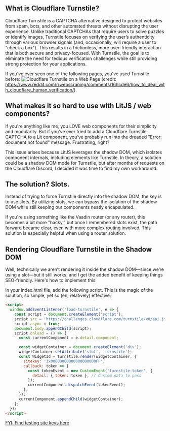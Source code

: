 ## What is Cloudflare Turnstile?

Cloudflare Turnstile is a CAPTCHA alternative designed to protect websites from spam, bots, and other automated threats without disrupting the user experience. Unlike traditional CAPTCHAs that require users to solve puzzles or identify images, Turnstile focuses on verifying the user’s authenticity through various browser signals (and, occasionally, will require a user to "check a box"). This results in a frictionless, more user-friendly interaction that is both secure and privacy-focused. With Turnstile, the goal is to eliminate the need for tedious verification challenges while still providing strong protection for your applications.

If you've ever seen one of the following pages, you've used Turnstile before:
![Cloudflare Turnstile on a Web Page](https://kentonvizdos.com/content/images/2024/10/image.png)
(credit: https://www.reddit.com/r/webscraping/comments/16hcde6/how_to_deal_with_cloudflare_human_verification/).

## What makes it so hard to use with LitJS / web components?
If you're anything like me, you LOVE web components for their simplicity and modularity. But if you’ve ever tried to add a Cloudflare Turnstile CAPTCHA to a Lit component, you’ve probably run into the dreaded "Error: document not found" message. Frustrating, right?

This issue arises because LitJS leverages the shadow DOM, which isolates component internals, including elements like Turnstile. In theory, a solution could be a shadow DOM mode for Turnstile, but after months of requests on the Cloudflare Discord, I decided it was time to find my own workaround.

## The solution? Slots.
Instead of trying to force Turnstile directly into the shadow DOM, the key is to use slots. By utilizing slots, we can bypass the isolation of the shadow DOM while still keeping our components neatly encapsulated.

If you're using something like the Vaadin router (or any router), this becomes a bit more "hacky," but once I remembered slots exist, the path forward became clear, even with more complex routing involved. This solution is especially helpful when using a router solution.

## Rendering Cloudflare Turnstile in the Shadow DOM

Well, technically we aren’t rendering it inside the shadow DOM—since we’re using a slot—but it still works, and I get the added benefit of keeping things SEO-friendly. Here's how to implement this:

In your index.html file, add the following script. This is the magic of the solution, so simple, yet so (eh, relatively) effective:

```html
<script>
  window.addEventListener('load-turnstile', e => {
    const script = document.createElement('script');
    script.src = 'https://challenges.cloudflare.com/turnstile/v0/api.js';
    script.async = true;
    document.body.appendChild(script);
    script.onload = () => {
      const currentComponent = e.detail.component;

      const widgetContainer = document.createElement('div');
      widgetContainer.setAttribute('slot', 'turnstile');
      const WidgetId = turnstile.render(widgetContainer, {
        sitekey: '3x00000000000000000000FF',
        callback: token => {
          const tokenEvent = new CustomEvent('turnstile-token', {
            detail: { token: token }, // Custom data to pass
          });
          currentComponent.dispatchEvent(tokenEvent);
        },
      });
      currentComponent.appendChild(widgetContainer);
    };
  });
</script>
```

[FYI: Find testing site keys here](https://google.com)
